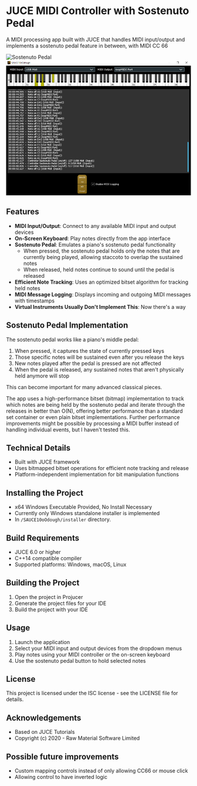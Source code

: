 # JUCE MIDI Controller with Sostenuto Pedal

A MIDI processing app built with JUCE that handles MIDI input/output and implements a sostenuto pedal feature in between, with MIDI CC 66

![Sostenuto Pedal](https://live.staticflickr.com/8108/8596594364_e1d9caa396_c.jpg)
![Screenshot](Screenshot.png)
## Features

- **MIDI Input/Output**: Connect to any available MIDI input and output devices
- **On-Screen Keyboard**: Play notes directly from the app interface
- **Sostenuto Pedal**: Emulates a piano's sostenuto pedal functionality
  - When pressed, the sostenuto pedal holds only the notes that are currently being played, allowing staccoto to overlap the sustained notes
  - When released, held notes continue to sound until the pedal is released
- **Efficient Note Tracking**: Uses an optimized bitset algorithm for tracking held notes
- **MIDI Message Logging**: Displays incoming and outgoing MIDI messages with timestamps
- **Virtual Instruments Usually Don't Implement This**: Now there's a way

## Sostenuto Pedal Implementation

The sostenuto pedal works like a piano's middle pedal:

1. When pressed, it captures the state of currently pressed keys
2. Those specific notes will be sustained even after you release the keys
3. New notes played after the pedal is pressed are not affected
4. When the pedal is released, any sustained notes that aren't physically held anymore will stop

This can become important for many advanced classical pieces.

The app uses a high-performance bitset (bitmap) implementation to track which notes are being held by the sostenuto pedal and iterate through the releases in better than O(N), offering better performance than a standard set container or even plain bitset implementations. Further performance improvements might be possible by processing a MIDI buffer instead of handling individual events, but I haven't tested this.

## Technical Details

- Built with JUCE framework
- Uses bitmapped bitset operations for efficient note tracking and release
- Platform-independent implementation for bit manipulation functions

## Installing the Project

- x64 Windows Executable Provided, No Install Necessary
- Currently only Windows standalone installer is implemented
- In `/SAUCE10oOdough/installer` directory.

## Build Requirements

- JUCE 6.0 or higher
- C++14 compatible compiler
- Supported platforms: Windows, macOS, Linux

## Building the Project

1. Open the project in Projucer
2. Generate the project files for your IDE
3. Build the project with your IDE

## Usage

1. Launch the application
2. Select your MIDI input and output devices from the dropdown menus
3. Play notes using your MIDI controller or the on-screen keyboard
4. Use the sostenuto pedal button to hold selected notes

## License

This project is licensed under the ISC license - see the LICENSE file for details.

## Acknowledgements

- Based on JUCE Tutorials
- Copyright (c) 2020 - Raw Material Software Limited

## Possible future improvements

- Custom mapping controls instead of only allowing CC66 or mouse click
- Allowing control to have inverted logic
